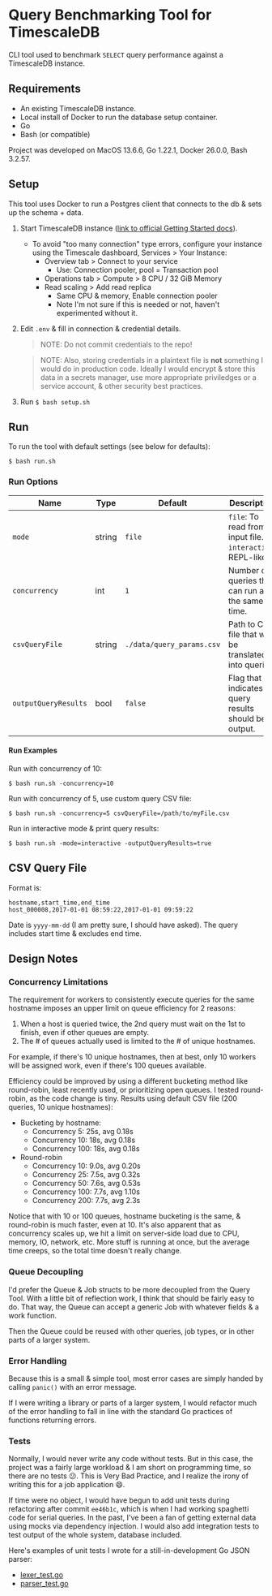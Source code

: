 # Query Benchmarking Tool for TimescaleDB

CLI tool used to benchmark `SELECT` query performance against a TimescaleDB instance.


## Requirements

- An existing TimescaleDB instance.
- Local install of Docker to run the database setup container.
- Go
- Bash (or compatible)

Project was developed on MacOS 13.6.6, Go 1.22.1, Docker 26.0.0, Bash 3.2.57.


## Setup

This tool uses Docker to run a Postgres client that connects to the db & sets up the schema + data.

1) Start TimescaleDB instance ([link to official Getting Started docs](https://docs.timescale.com/getting-started/latest/)).

	- To avoid "too many connection" type errors, configure your instance using the Timescale dashboard, Services > Your Instance:
		- Overview tab > Connect to your service
			- Use: Connection pooler, pool = Transaction pool
		- Operations tab > Compute > 8 CPU / 32 GiB Memory
		- Read scaling > Add read replica
			- Same CPU & memory, Enable connection pooler
			- Note I'm not sure if this is needed or not, haven't experimented without it.

2) Edit `.env` & fill in connection & credential details.

	> NOTE: Do not commit credentials to the repo!

	> NOTE: Also, storing credentials in a plaintext file is **not** something I would do in production code. Ideally I would encrypt & store this data in a secrets manager, use more appropriate priviledges or a service account, & other security best practices.

3) Run `$ bash setup.sh`


## Run

To run the tool with default settings (see below for defaults):

`$ bash run.sh`

### Run Options

| Name | Type | Default | Description |
|----------|----------|----------|----------|
| `mode` | string | `file` | `file`: To read from input file. <br> `interactive`: REPL-like. |
| `concurrency` | int | `1` | Number of queries that can run at the same time. |
| `csvQueryFile` | string | `./data/query_params.csv` | Path to CSV file that will be translated into queries. |
| `outputQueryResults` | bool | `false` | Flag that indicates if query results should be output. |

#### Run Examples
Run with concurrency of 10:
```
$ bash run.sh -concurrency=10
```

Run with concurrency of 5, use custom query CSV file:
```
$ bash run.sh -concurrency=5 csvQueryFile=/path/to/myFile.csv
```

Run in interactive mode & print query results:
```
$ bash run.sh -mode=interactive -outputQueryResults=true
```


## CSV Query File

Format is:
```
hostname,start_time,end_time
host_000008,2017-01-01 08:59:22,2017-01-01 09:59:22
```

Date is `yyyy-mm-dd` (I am pretty sure, I should have asked). The query includes start time & excludes end time.


## Design Notes

### Concurrency Limitations

The requirement for workers to consistently execute queries for the same hostname imposes an upper limit on queue efficiency for 2 reasons:

1) When a host is queried twice, the 2nd query must wait on the 1st to finish, even if other queues are empty.
2) The # of queues actually used is limited to the # of unique hostnames.

For example, if there's 10 unique hostnames, then at best, only 10 workers will be assigned work, even if there's 100 queues available.

Efficiency could be improved by using a different bucketing method like round-robin, least recently used, or prioritizing open queues. I tested round-robin, as the code change is tiny. Results using default CSV file (200 queries, 10 unique hostnames):

- Bucketing by hostname:
	- Concurrency    5:  25s, avg 0.18s
	- Concurrency   10:  18s, avg 0.18s
	- Concurrency  100:  18s, avg 0.18s
- Round-robin
	- Concurrency  10: 9.0s, avg 0.20s
	- Concurrency  25: 7.5s, avg 0.32s
	- Concurrency  50: 7.6s, avg 0.53s
	- Concurrency 100: 7.7s, avg 1.10s
	- Concurrency 200: 7.7s, avg 2.3s

Notice that with 10 or 100 queues, hostname bucketing is the same, & round-robin is much faster, even at 10. It's also apparent that as concurrency scales up, we hit a limit on server-side load due to CPU, memory, IO, network, etc. More stuff is running at once, but the average time creeps, so the total time doesn't really change.

### Queue Decoupling

I'd prefer the Queue & Job structs to be more decoupled from the Query Tool. With a little bit of reflection work, I think that should be fairly easy to do. That way, the Queue can accept a generic Job with whatever fields & a work function.

Then the Queue could be reused with other queries, job types, or in other parts of a larger system.

### Error Handling

Because this is a small & simple tool, most error cases are simply handed by calling `panic()` with an error message.

If I were writing a library or parts of a larger system, I would refactor much of the error handling to fall in line with the standard Go practices of functions returning errors.

### Tests

Normally, I would never write any code without tests. But in this case, the project was a fairly large workload & I am short on programming time, so there are no tests 😕. This is Very Bad Practice, and I realize the irony of writing this for a job application 😄.

If time were no object, I would have begun to add unit tests during refactoring after commit `ee46b1c`, which is when I had working spaghetti code for serial queries. In the past, I've been a fan of getting external data using mocks via dependency injection. I would also add integration tests to test output of the whole system, database included.

Here's examples of unit tests I wrote for a still-in-development Go JSON parser:
- [lexer_test.go](https://github.com/tmelot2/go-json-parser/blob/dev/lexer_test.go)
- [parser_test.go](https://github.com/tmelot2/go-json-parser/blob/dev/parser_test.go)

